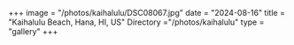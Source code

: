 +++
image = "/photos/kaihalulu/DSC08067.jpg"
date = "2024-08-16"
title = "Kaihalulu Beach, Hana, HI, US"
Directory ="/photos/kaihalulu"
type = "gallery"
+++
